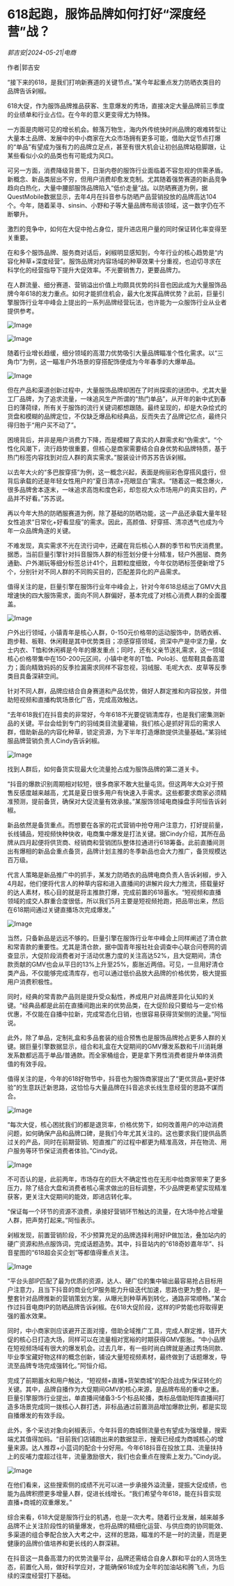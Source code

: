 # 618起跑，服饰品牌如何打好“深度经营”战？

*郭吉安|2024-05-21|电商*

作者|郭吉安

“接下来的618，是我们打响新赛道的关键节点。”某今年起重点发力防晒衣类目的品牌告诉剁椒。

618大促，作为服饰品牌推品获客、生意爆发的秀场，直接决定大量品牌前三季度的业绩单和行业占位。在今年的意义更变得尤为特殊。

一方面是肉眼可见的增长机会。鲸落万物生，海内外传统快时尚品牌的艰难转型让大量本土品牌、发展中的中小商家在大众市场拥有更多可能，借助大促节点打爆的“单品”有望成为强有力的品牌立足点，甚至有很大机会让初创品牌站稳脚跟，让某些看似小众的品类也有可能成为风口。

可另一方面，消费降级背景下，日渐内卷的服饰行业面临着不容忽视的供需矛盾。新概念、新品类层出不穷，但用户消费却愈发克制。尤其随着强势赛道的新品竞争趋向白热化，大量中腰部服饰品牌陷入“低价走量”战。以防晒赛道为例，据QuestMobile数据显示，去年4月在抖音参与防晒产品营销投放的品牌高达104个。今年，随着茉寻、sinsin、小野和子等大量品牌布局该领域，这一数字仍在不断攀升。

激烈的竞争中，如何在大促中抢占身位，提升进店用户量的同时保证转化率变得至关重要。

在和多个服饰品牌、服务商对话后，剁椒明显感知到，今年行业的核心趋势是“内容化种草+深度经营”。服饰品牌对内容场域的种草效果十分重视，也迫切寻求在科学化的经营指导下提升大促效率。不光要销售力，更要品牌力。

在人群流量、细分赛道、营销溢出价值上均颇具优势的抖音也因此成为大量服饰品牌今年618的发力重点。如何才能抓住机会，最大化发挥品牌优势？此前，巨量引擎服饰行业年中峰会上提出的一系列品牌经营玩法，也许能为一众服饰行业从业者提供参考。

![Image](http://static.ylzbl.com/uploads/ueditor/php/upload/image/20240521/1716270247901897.jpeg)

![Image](http://static.ylzbl.com/uploads/ueditor/php/upload/image/20240521/1716270248966344.jpeg)

随着行业增长趋缓，细分领域的高潜力优势吸引大量品牌瞄准个性化需求。以“三角巾”为例，这一瞄准户外场景的穿搭配饰便成为今年春季的大爆单品。

![Image](http://static.ylzbl.com/uploads/ueditor/php/upload/image/20240521/1716270248278061.jpeg)

但在产品和渠道创新过程中，大量服饰品牌却困在了时尚探索的谜团中。尤其大量工厂品牌，为了追求流量，一味追风生产所谓的“热门单品”，从开年的新中式到春日的薄荷绿，所有关于服饰的流行关键词都想跟随。最终呈现的，却是大杂烩式的货盘和模糊的品牌定位，不仅缺乏爆品和经典品，反而失去了品牌记忆点，最终只得归咎于“用户买不动了”。

困境背后，并非是用户消费力下降，而是模糊了真实的人群需求和“伪需求”。“个性化风潮下，流行趋势很重要，但核心是商家需要结合自身优势和品牌特质，基于热门标签内容找到对应人群的真实需求。”服装设计师苏苏告诉剁椒。

以去年大火的“多巴胺穿搭”为例，这一概念兴起，表面是绚丽彩色穿搭风盛行，但背后承载的还是年轻女性用户的“夏日清凉+亮眼显白”需求。“随着这一概念爆火，很多品牌舍本逐末，一味追求高饱和度色彩，却忽视大众市场用户的真实目的，产品并不好看。”苏苏说。

再以今年大热的防晒服赛道为例，除了基础的防晒功能，这一产品还承载大量年轻女性追求“日常化+好看显瘦”的需求。因此，高颜值、好穿搭、清凉透气也成为今年一众品牌角逐的关键。

不难发现，真实需求不光在流行词中，还藏在背后核心人群的季节和节庆消费里。据悉，当前巨量引擎针对抖音服饰人群的标签划分便十分精准，轻户外圈层、商务通勤、户外潮玩等细分标签总计41个，且颗粒度细致，今年仅防晒标签便新增了5个，分别针对不同人群的不同购买目的，匹配差异化的产品需求。

值得关注的是，巨量引擎在服饰行业年中峰会上，针对今年618总结出了GMV大且增速快的四大服饰需求，面向不同人群偏好，基本完成了对核心消费人群的全面覆盖。

![Image](http://static.ylzbl.com/uploads/ueditor/php/upload/image/20240521/1716270249812676.jpeg)

户外出行领域，小镇青年是核心人群，0-150元价格带的运动服饰中，防晒衣裤、跑步鞋、板鞋、休闲鞋是其中优势类目；凉感穿搭领域，资深中产是中坚力量，女士内衣、T恤和休闲裤是今年的爆发重点；同时，还有父亲节送礼需求，这一领域核心价格带集中在150-200元区间，小镇中老年的T恤、Polo衫、低帮鞋具备高潜力；面向精致妈妈的反季捡漏需求同样不容忽视，羽绒服、毛呢大衣、皮草等反季类目具备深耕空间。

针对不同人群，品牌应结合自身赛道和产品优势，做好人群定推和内容投放，并借助短视频和直播构筑场景化广告，完成高效触达。

“去年618我们在抖音卖的非常好，今年618不光要促销清库存，也是我们密集测新品的关键。平台会给到专门的羽绒类目流量灌输，我们核心是抓好背后的需求人群，借助新品的内容化种草，锁定资源，为下半年打造爆款提供流量基础。”某羽绒服品牌营销负责人Cindy告诉剁椒。

![Image](http://static.ylzbl.com/uploads/ueditor/php/upload/image/20240521/1716270249571916.jpeg)

找到人群后，如何备货实现最大化流量抢占成为服饰品牌的第二道关卡。

“抖音的爆款识别周期相对较短，很多商家不敢大批量屯货。但这两年大众对于预售反感度越来越高，尤其是夏日很多用户有快速入手需求。这些都要求商家必须精准预测，提前备货，确保对大促流量有效承接。”某服饰领域电商操盘手阿恒告诉剁椒。

新品依然是备货重点。而想要在各家的花式营销中抢夺用户注意力，打好提前量，长线铺品，短视频快种快收，电商集中爆发是打法关键。据Cindy介绍，其所在品牌从四月起便将供货商、经销商和营销团队整体拉通进行618筹备。此前直播间测出有爆相的新品会重点备货，品牌计划主推的冬季新品也会大力推广，备货规模达百万级。

代言人策略是新品推广中的抓手，某发力防晒衣的品牌电商负责人告诉剁椒，步入4月起，他们便将代言人的种草内容和进入直播间的讲解片段大力推流，搭载量好的达人素材，核心目的就是将主推款打爆，完成前置的618蓄水。“短视频和直播领域的成交人群重合度很低，所以我们5月主要是短视频抢跑，把品带出来，然后在618期间通过关键直播场次完成爆发。”

![Image](http://static.ylzbl.com/uploads/ueditor/php/upload/image/20240521/1716270250954486.jpeg)

当然，只备新品是远远不够的。巨量引擎在服饰行业年中峰会上同样阐述了清仓款和常青款的重要性。尤其是清仓款，据中国青年报社社会调查中心联合问卷网的调查显示，大促阶段消费者对于活动优惠力度的关注高达52%，且大促期间，清仓款贡献的GMV也会从平日的13%上升至25%，膨胀近两倍。可见，一旦用好清仓类产品，不仅能够完成清库存，也可以通过低价品放大品牌的价格优势，极大提振用户消费积极性。

同时，经典的常青款产品则是提升受众黏性，养成用户对品牌差异化认知的关键。“经典品都是此前在直播间跑出来的优势品类，在大促阶段只要给与一定价格优惠，不仅能在自播中拉新，完成常态化日销，也很容易获得货架侧的流量。”阿恒说。

此外，除了单品，定制礼盒和多品套装的组合预售也是服饰品牌抢占更多人群的关键。据巨量引擎数据显示，组合和礼盒在大促期间的GMV爆发系数和千川消耗爆发系数都远高于单品/普通款。而全家桶组合，更是拿下男性消费者提升单体消费值的有效手段。

值得关注的是，今年的618好物节中，抖音也为服饰商家提出了“更优货品+更好体验”的生意跃迁新思路，这恰恰与大量品牌在抖音追求长线生意经营的思路不谋而合。

![Image](http://static.ylzbl.com/uploads/ueditor/php/upload/image/20240521/1716270250569080.jpeg)

“每次大促，核心困扰我们的都是退货率，价格优势下，如何改善用户的冲动消费问题，如何确保产品和品牌口碑，是我们今年尤其关注的。这也要求我们提供品质过关的产品，同时在前期营销、短直推广的过程中都更为精准高效，并在物流、用户服务等环节保证消费者体验。”Cindy说。

![Image](http://static.ylzbl.com/uploads/ueditor/php/upload/image/20240521/1716270251217284.jpeg)

不可否认的是，此前两年，市场存在的巨大不确定性也在无形中给商家带来了更多压力，除了结合大盘和消费者核心需求做出的目标调整，不少品牌更希望实现精准获客，更关注大促期间的能效，即进店转化率。

“保证每一个环节的资源不浪费，承接好营销环节触达的流量，在大场中抢占增量人群，把声势打起来。”阿恒表示。

剁椒发现，前置营销阶段，不少预算充足的品牌选择利用好IP做加法，叠加站内的硬广资源和热点服饰词，完成话题造势。其中，抖音站内的“618奇妙嘉年华”、抖音星图的“618超会买企划”等都值得重点关注。

![Image](http://static.ylzbl.com/uploads/ueditor/php/upload/image/20240521/1716270251407707.jpeg)

“平台头部IP匹配了最为优质的资源，达人、硬广位的集中输出最容易抢占目标用户注意力，且当下抖音的商业化IP服务能力升级迭代加速，思路也更为整合，是一整套针对品牌推新的营销策划方案，从曝光到种草再到转化，通路非常顺畅。”某合作过抖音电商IP的防晒品牌告诉剁椒。在618大促阶段，这样的IP势能也将取得更强的蓄水效果。

同时，中小商家则应该避开正面对撞，借助全域推广工具，完成人群定推，错开大促的核心日打造大场，同样可以在流量相对宽裕的时期获得GMV膨胀。“中小品牌在短视频场域有很大的爆发机会。过去几年，有一些时尚白牌就是通过秀场同款、毕业季宝藏好物这样的概念创新，铺设大量短视频素材，最终做到了话题爆发，导流至品牌专场完成强转化。”阿恒介绍。

完成了前期蓄水和用户触达，“短视频+直播+货架商城”的配合战成为保证转化的关键。其中，品牌自播作为大促期间GMV的核心来源，是品牌布局的重中之重。巨量引擎服饰行业提出，单直播间储备3-5个标品轮播，类标品借助矩阵直播间打造多场景完成同一拨核心人群打透，非标品通过前置测品增加爆款比例，都是实现自播爆发的有效手段。

此外，多个采访对象向剁椒表示，今年抖音的商城侧流量也有望成为强增量，搜索端尤其值得加码。“目前我们店铺跑出来的数据显示，搜索已经成为商城核心的增量来源。达人推荐+小蓝词的配合十分好用。今年618抖音在投放工具、流量扶持上的反哺力度超过往年，流量激励很大，我们也会重点在搜索上发力。”Cindy说。

![Image](http://static.ylzbl.com/uploads/ueditor/php/upload/image/20240521/1716270252859500.jpeg)

在他们看来，这些搜索侧的成绩不光可以进一步承接外溢流量，提振大促成绩，也能为品牌积攒更多增量人群，促进长线增长。“我们希望今年618，能在抖音实现直播+商城的双重爆发。”

综合来看，618大促是服饰行业的机遇，也是一次大考。随着行业发展，越来越多品牌不止关注阶段性的销量爆发，也将品牌的精细化运营、与供应商的协同能效、多渠道的组合拳配合放入大考之中，这样的思路，瞄准的不是一时的流量，而是更健康的品牌价值培养和更长线的人群深耕。

在抖音这一具备高潜力的优势流量平台，品牌还需结合自身人群和平台的人货场生态，前置化入局，做好科学应对，才能确保618成为全年的加油站和腾飞点，为后续的深度经营打下基础。


